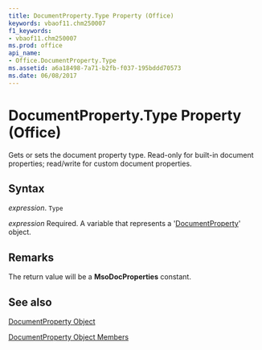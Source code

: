 ```yaml
---
title: DocumentProperty.Type Property (Office)
keywords: vbaof11.chm250007
f1_keywords:
- vbaof11.chm250007
ms.prod: office
api_name:
- Office.DocumentProperty.Type
ms.assetid: a6a18498-7a71-b2fb-f037-195bddd70573
ms.date: 06/08/2017
---
```



# DocumentProperty.Type Property (Office)

Gets or sets the document property type. Read-only for built-in document properties; read/write for custom document properties.


## Syntax

 _expression_. `Type`

 _expression_ Required. A variable that represents a '[DocumentProperty](Office.DocumentProperty.md)' object.


## Remarks

The return value will be a  **MsoDocProperties** constant.


## See also


[DocumentProperty Object](Office.DocumentProperty.md)



[DocumentProperty Object Members](documentproperty-members-office.md)


